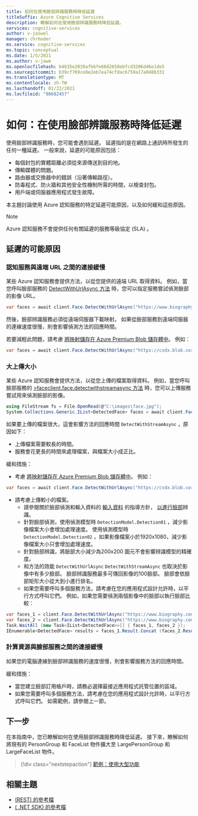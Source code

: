 ```yaml
---
title: 如何在使用臉部辨識服務時降低延遲
titleSuffix: Azure Cognitive Services
description: 瞭解如何在使用臉部辨識服務時降低延遲。
services: cognitive-services
author: v-jaswel
manager: chrhoder
ms.service: cognitive-services
ms.topic: conceptual
ms.date: 1/5/2021
ms.author: v-jawe
ms.openlocfilehash: b4035e2039afb6fe66d2658ebfcd3206d46e1de5
ms.sourcegitcommit: b39cf769ce8e2eb7ea74cfdac6759a17a048b331
ms.translationtype: MT
ms.contentlocale: zh-TW
ms.lasthandoff: 01/22/2021
ms.locfileid: "98682457"
---
```

# <a name="how-to-mitigate-latency-when-using-the-face-service"></a>如何：在使用臉部辨識服務時降低延遲

使用臉部辨識服務時，您可能會遇到延遲。 延遲指的是在網路上通訊時所發生的任何一種延遲。 一般來說，延遲的可能原因包括：
- 每個封包的實體距離必須從來源傳送到目的地。
- 傳輸媒體的問題。
- 路由器或交換器中的錯誤（沿著傳輸路徑）。
- 防毒程式、防火牆和其他安全性機制所需的時間，以檢查封包。
- 用戶端或伺服器應用程式發生故障。

本主題討論使用 Azure 認知服務的特定延遲可能原因，以及如何緩和這些原因。

> [!NOTE]
> Azure 認知服務不會提供任何有關延遲的服務等級協定 (SLA) 。

## <a name="possible-causes-of-latency"></a>延遲的可能原因

### <a name="slow-connection-between-the-cognitive-service-and-a-remote-url"></a>認知服務與遠端 URL 之間的連接緩慢

某些 Azure 認知服務會提供方法，以從您提供的遠端 URL 取得資料。 例如，當您呼叫臉部服務的 [DetectWithUrlAsync 方法](https://docs.microsoft.com/dotnet/api/microsoft.azure.cognitiveservices.vision.face.faceoperationsextensions.detectwithurlasync?view=azure-dotnet#Microsoft_Azure_CognitiveServices_Vision_Face_FaceOperationsExtensions_DetectWithUrlAsync_Microsoft_Azure_CognitiveServices_Vision_Face_IFaceOperations_System_String_System_Nullable_System_Boolean__System_Nullable_System_Boolean__System_Collections_Generic_IList_System_Nullable_Microsoft_Azure_CognitiveServices_Vision_Face_Models_FaceAttributeType___System_String_System_Nullable_System_Boolean__System_String_System_Threading_CancellationToken_) 時，您可以指定服務嘗試偵測臉部的影像 URL。

```csharp
var faces = await client.Face.DetectWithUrlAsync("https://www.biography.com/.image/t_share/MTQ1MzAyNzYzOTgxNTE0NTEz/john-f-kennedy---mini-biography.jpg");
```

然後，臉部辨識服務必須從遠端伺服器下載映射。 如果從臉部服務到遠端伺服器的連線速度很慢，則會影響偵測方法的回應時間。

若要減輕此問題，請考慮 [將映射儲存在 Azure Premium Blob 儲存體中](https://docs.microsoft.com/azure/storage/blobs/storage-upload-process-images?tabs=dotnet)。 例如：

``` csharp
var faces = await client.Face.DetectWithUrlAsync("https://csdx.blob.core.windows.net/resources/Face/Images/Family1-Daughter1.jpg");
```

### <a name="large-upload-size"></a>大上傳大小

某些 Azure 認知服務會提供方法，以從您上傳的檔案取得資料。 例如，當您呼叫臉部服務的 [>faceclient.face.detectwithstreamasync 方法](https://docs.microsoft.com/dotnet/api/microsoft.azure.cognitiveservices.vision.face.faceoperationsextensions.detectwithstreamasync?view=azure-dotnet#Microsoft_Azure_CognitiveServices_Vision_Face_FaceOperationsExtensions_DetectWithStreamAsync_Microsoft_Azure_CognitiveServices_Vision_Face_IFaceOperations_System_IO_Stream_System_Nullable_System_Boolean__System_Nullable_System_Boolean__System_Collections_Generic_IList_System_Nullable_Microsoft_Azure_CognitiveServices_Vision_Face_Models_FaceAttributeType___System_String_System_Nullable_System_Boolean__System_String_System_Threading_CancellationToken_) 時，您可以上傳服務嘗試用來偵測臉部的影像。

```csharp
using FileStream fs = File.OpenRead(@"C:\images\face.jpg");
System.Collections.Generic.IList<DetectedFace> faces = await client.Face.DetectWithStreamAsync(fs, detectionModel: DetectionModel.Detection02);
```

如果要上傳的檔案很大，這會影響方法的回應時間 `DetectWithStreamAsync` ，原因如下：
- 上傳檔案需要較長的時間。
- 服務會花更長的時間來處理檔案，與檔案大小成正比。

緩和措施：
- 考慮 [將映射儲存在 Azure Premium Blob 儲存體中](https://docs.microsoft.com/azure/storage/blobs/storage-upload-process-images?tabs=dotnet)。 例如：
``` csharp
var faces = await client.Face.DetectWithUrlAsync("https://csdx.blob.core.windows.net/resources/Face/Images/Family1-Daughter1.jpg");
```
- 請考慮上傳較小的檔案。
    - 請參閱關於臉部偵測和輸入資料的 [輸入資料](https://docs.microsoft.com/azure/cognitive-services/face/concepts/face-detection#input-data) 的指導方針， [以進行臉部](https://docs.microsoft.com/azure/cognitive-services/face/concepts/face-recognition#input-data)辨識。
    - 針對臉部偵測，使用偵測模型時 `DetectionModel.Detection01` ，減少影像檔案大小會增加處理速度。 使用偵測模型時 `DetectionModel.Detection02` ，如果影像檔案小於1920x1080，減少影像檔案大小只會增加處理速度。
    - 針對臉部辨識，將臉部大小減少為200x200 圖元不會影響辨識模型的精確度。
    - 和方法的效能 `DetectWithUrlAsync` `DetectWithStreamAsync` 也取決於影像中有多少臉部。 臉部辨識服務最多可傳回影像的100臉部。 臉部會依臉部矩形大小從大到小進行排名。
    - 如果您需要呼叫多個服務方法，請考慮在您的應用程式設計允許時，以平行方式呼叫它們。 例如，如果您需要偵測兩個影像中的臉部以執行臉部比較：
```csharp
var faces_1 = client.Face.DetectWithUrlAsync("https://www.biography.com/.image/t_share/MTQ1MzAyNzYzOTgxNTE0NTEz/john-f-kennedy---mini-biography.jpg");
var faces_2 = client.Face.DetectWithUrlAsync("https://www.biography.com/.image/t_share/MTQ1NDY3OTIxMzExNzM3NjE3/john-f-kennedy---debating-richard-nixon.jpg");
Task.WaitAll (new Task<IList<DetectedFace>>[] { faces_1, faces_2 });
IEnumerable<DetectedFace> results = faces_1.Result.Concat (faces_2.Result);
```

### <a name="slow-connection-between-your-compute-resource-and-the-face-service"></a>計算資源與臉部服務之間的連接緩慢

如果您的電腦連線到臉部辨識服務的速度很慢，則會影響服務方法的回應時間。

緩和措施：
- 當您建立臉部訂用帳戶時，請務必選擇最接近應用程式託管位置的區域。
- 如果您需要呼叫多個服務方法，請考慮在您的應用程式設計允許時，以平行方式呼叫它們。 如需範例，請參閱上一節。

## <a name="next-steps"></a>下一步

在本指南中，您已瞭解如何在使用臉部辨識服務時降低延遲。 接下來，瞭解如何將現有的 PersonGroup 和 FaceList 物件擴大至 LargePersonGroup 和 LargeFaceList 物件。

> [!div class="nextstepaction"]
> [範例：使用大型功能](how-to-use-large-scale.md)

## <a name="related-topics"></a>相關主題

- [ (REST) 的參考檔 ](https://westus.dev.cognitive.microsoft.com/docs/services/563879b61984550e40cbbe8d/operations/563879b61984550f30395236)
- [ ( .NET SDK) 的參考檔 ](/dotnet/api/overview/azure/cognitiveservices/client/faceapi?view=azure-dotnet)
